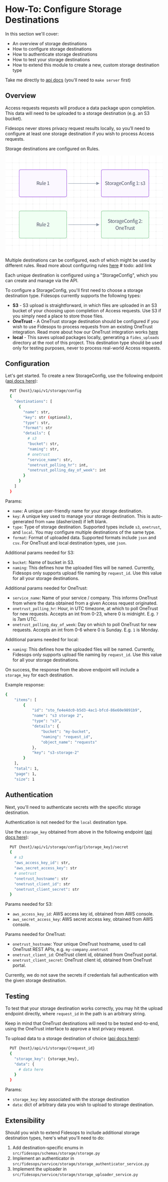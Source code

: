 # How-To: Configure Storage Destinations

In this section we'll cover:

- An overview of storage destinations
- How to configure storage destinations
- How to authenticate storage destinations
- How to test your storage destinations
- How to extend this module to create a new, custom storage destination type

Take me directly to [api docs](http://0.0.0.0:8080/docs#/Storage) (you'll need to `make server` first)

## Overview

Access requests requests will produce a data package upon completion. This data will need to be uploaded to a storage destination (e.g. an S3 bucket). 

Fidesops never stores privacy request results locally, so you’ll need to configure at least one storage destination if you wish to process Access requests.

Storage destinations are configured on Rules. 

![Storage Destinations](../img/storage_destinations.png "Storage Destinations")

Multiple destinations can be configured, each of which might be used by different rules. Read more about configuring rules [here]() # todo: add link

Each unique destination is configured using a "StorageConfig", which you can create and manage via the API.

To configure a StorageConfig, you'll first need to choose a storage destination type. Fidesops currently supports the following types:

- **S3** - S3 upload is straightforward, in which files are uploaded in an S3 bucket of your choosing upon completion of Access requests. Use S3 if you simply need a place to store those files.
- **OneTrust** - A OneTrust storage destination should be configured if you wish to use Fidesops to process requests from an existing OneTrust integration. Read more about how our OneTrust integration works [here](./onetrust.md)
- **local** - This saves upload packages locally, generating a `fides_uploads` directory at the root of this project. This destination type should be used only for testing purposes, never to process real-world Access requests.

## Configuration

Let's get started. To create a new StorageConfig, use the following endpoint ([api docs here](http://0.0.0.0:8080/docs#/Storage/put_config_api_v1_storage_config_put)):

```bash
  PUT {host}/api/v1/storage/config
  {
    "destinations": [
      {
        "name": str,
        "key": str (optional),
        "type": str,
        "format": str
        "details": {
          # s3
          "bucket": str,
          "naming": str,
          # onetrust
          "service_name": str,
          "onetrust_polling_hr": int,
          "onetrust_polling_day_of_week": int
        }
      }
    ]
  }

```
Params:

- `name`: A unique user-friendly name for your storage destination.
- `key`: A unique key used to manage your storage destination. This is auto-generated from `name` (dasherized) if left blank.
- `type`: Type of storage destination. Supported types include `s3`, `onetrust`, and `local`. You may configure multiple destinations of the same type.
- `format`: Format of uploaded data. Supported formats include `json` and `csv`. For OneTrust and local destination types, use `json`.

Additional params needed for S3:

- `bucket`: Name of bucket in S3.
- `naming`: This defines how the uploaded files will be named. Currently, Fidesops only supports upload file naming by `request_id`. Use this value for all your storage destinations. 

Additional params needed for OneTrust:

- `service_name`: Name of your service / company. This informs OneTrust from where the data obtained from a given Access request originated. 
- `onetrust_polling_hr`: Hour, in UTC timezone, at which to poll OneTrust for new requests. Accepts an int from 0-23, where 0 is midnight. E.g. `7` is 7am UTC.
- `onetrust_polling_day_of_week`: Day on which to poll OneTrust for new requests. Accepts an int from 0-6 where 0 is Sunday. E.g. `1` is Monday.

Additional params needed for local:

- `naming`: This defines how the uploaded files will be named. Currently, Fidesops only supports upload file naming by `request_id`. Use this value for all your storage destinations.

On success, the response from the above endpoint will include a `storage_key` for each destination. 

Example response:

```bash
{
    "items": [
        {
            "id": "sto_fe4e4dc0-b5d3-4ac1-bfcd-86e60e9891b9",
            "name": "s3 storage 2",
            "type": "s3",
            "details": {
                "bucket": "my-bucket",
                "naming": "request_id",
                "object_name": "requests"
            },
            "key": "s3-storage-2"
        }
    ],
    "total": 1,
    "page": 1,
    "size": 1
```

## Authentication

Next, you'll need to authenticate secrets with the specific storage destination.

Authentication is not needed for the `local` destination type.

Use the `storage_key` obtained from above in the following endpoint ([api docs here](http://0.0.0.0:8080/docs#/Storage/put_config_secrets_api_v1_storage_config__config_key__secret_put)): 

```bash
  PUT {host}/api/v1/storage/config/{storage_key}/secret
  {
    # s3
    "aws_access_key_id": str,
    "aws_secret_access_key": str
    # onetrust
    "onetrust_hostname": str
    "onetrust_client_id": str
    "onetrust_client_secret": str
  }

```

Params needed for S3:

  - `aws_access_key_id`: AWS access key id, obtained from AWS console.
  - `aws_secret_access_key`: AWS secret access key, obtained from AWS console.

Params needed for OneTrust:

  - `onetrust_hostname`: Your unique OneTrust hostname, used to call OneTrust REST APIs, e.g. `my-company.onetrust`
  - `onetrust_client_id`: OneTrust client id, obtained from OneTrust portal.
  - `onetrust_client_secret`: OneTrust client id, obtained from OneTrust portal.

Currently, we do not save the secrets if credentials fail authentication with the given storage destination.

## Testing

To test that your storage destination works correctly, you may hit the upload endpoint directly, where `request_id` in the path is an arbitrary string.

Keep in mind that OneTrust destinations will need to be tested end-to-end, using the OneTrust interface to approve a test privacy request. 

To upload data to a storage destination of choice ([api docs here](http://0.0.0.0:8080/docs#/Storage/upload_data_api_v1_storage__request_id__post)):

```bash
  PUT {host}/api/v1/storage/{request_id}
  {
    "storage_key": {storage_key},
    "data": {
      # data here
    }
  }

```

Params:

- `storage_key`: key associated with the storage destination
- `data`: dict of arbitrary data you wish to upload to storage destination.


## Extensibility

Should you wish to extend Fidesops to include additional storage destination types, here's what you'll need to do:
 
1. Add destination-specific enums in `src/fidesops/schemas/storage/storage.py`
2. Implement an authenticator in `src/fidesops/service/storage/storage_authenticator_service.py`
3. Implement the uploader in `src/fidesops/service/storage/storage_uploader_service.py`
